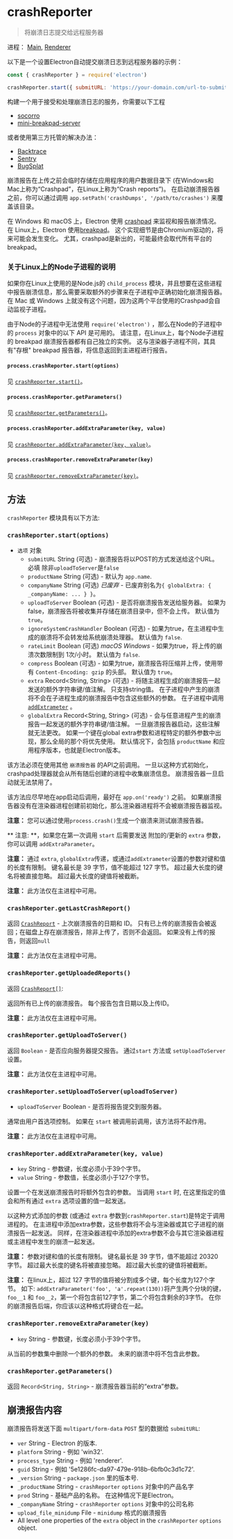# crashReporter

> 将崩溃日志提交给远程服务器

进程： [Main](../glossary.md#main-process), [Renderer](../glossary.md#renderer-process)

以下是一个设置Electron自动提交崩溃日志到远程服务器的示例：

```javascript
const { crashReporter } = require('electron')

crashReporter.start({ submitURL: 'https://your-domain.com/url-to-submit' })
```

构建一个用于接受和处理崩溃日志的服务，你需要以下工程

* [socorro](https://github.com/mozilla/socorro)
* [mini-breakpad-server](https://github.com/electron/mini-breakpad-server)

或者使用第三方托管的解决办法：

* [Backtrace](https://backtrace.io/electron/)
* [Sentry](https://docs.sentry.io/clients/electron)
* [BugSplat](https://www.bugsplat.com/docs/platforms/electron)

崩溃报告在上传之前会临时存储在应用程序的用户数据目录下 (在Windows和Mac上称为“Crashpad”，在Linux上称为“Crash reports”)。 在启动崩溃报告器之前，你可以通过调用 `app.setPath('crashDumps', '/path/to/crashes')` 来覆盖该目录。

在 Windows 和 macOS 上，Electron 使用 [crashpad](https://chromium.googlesource.com/crashpad/crashpad/+/master/README.md) 来监视和报告崩溃情况。 在 Linux上，Electron 使用[breakpad](https://chromium.googlesource.com/breakpad/breakpad/+/master/)。 这个实现细节是由Chromium驱动的，将来可能会发生变化。 尤其，crashpad是新出的，可能最终会取代所有平台的breakpad。

### 关于Linux上的Node子进程的说明

如果你在Linux上使用的是Node.js的 `child_process` 模块，并且想要在这些进程中报告崩溃信息，那么需要采取额外的步骤来在子进程中正确初始化崩溃报告器。 在 Mac 或 Windows 上就没有这个问题，因为这两个平台使用的Crashpad会自动监视子进程。

由于Node的子进程中无法使用 `require('electron')` ，那么在Node的子进程中的 `process` 对象中的以下 API 是可用的。 请注意，在Linux上，每个Node子进程的 breakpad 崩溃报告器都有自己独立的实例。 这与渲染器子进程不同，其具有"存根" breakpad 报告器，将信息返回到主进程进行报告。

#### `process.crashReporter.start(options)`

见 [`crashReporter.start()`](#crashreporterstartoptions)。

#### `process.crashReporter.getParameters()`

见 [`crashReporter.getParameters()`](#crashreportergetparameters)。

#### `process.crashReporter.addExtraParameter(key, value)`

见 [`crashReporter.addExtraParameter(key, value)`](#crashreporteraddextraparameterkey-value)。

#### `process.crashReporter.removeExtraParameter(key)`

见 [`crashReporter.removeExtraParameter(key)`](#crashreporterremoveextraparameterkey)。

## 方法

` crashReporter ` 模块具有以下方法:

### `crashReporter.start(options)`

* `选项` 对象
  * `submitURL` String (可选) - 崩溃报告将以POST的方式发送给这个URL。 必填 除非`uploadToServer`是`false`
  * `productName` String (可选) - 默认为 `app.name`.
  * `companyName` String (可选) _已废弃_ - 已废弃别名为`{ globalExtra: { _companyName: ... } }`。
  * `uploadToServer` Boolean (可选) - 是否将崩溃报告发送给服务器。 如果为 false，崩溃报告将被收集并存储在崩溃目录中，但不会上传。 默认值为 `true`。
  * `ignoreSystemCrashHandler` Boolean (可选) - 如果为true，在主进程中生成的崩溃将不会转发给系统崩溃处理器。 默认值为 `false`.
  * `rateLimit` Boolean (可选) _macOS_ _Windows_ - 如果为true，将上传的崩溃次数限制到 1次/小时。 默认值为 `false`.
  * `compress` Boolean (可选) - 如果为true，崩溃报告将压缩并上传，使用带有 `Content-Encoding: gzip` 的头部。 默认值为 `true`。
  * `extra` Record<String, String> (可选) - 将随主进程生成的崩溃报告一起发送的额外字符串键/值注解。 只支持string值。 在子进程中产生的崩溃将不会在子进程生成的崩溃报告中包含这些额外的参数。 在子进程中调用 [`addExtrameter`](#crashreporteraddextraparameterkey-value) 。
  * `globalExtra` Record<String, String> (可选) - 会与任意进程产生的崩溃报告一起发送的额外字符串键/值注解。 一旦崩溃报告器启动，这些注解就无法更改。 如果一个键在global extra参数和进程特定的额外参数中出现，那么全局的那个将优先使用。 默认情况下，会包括 `productName` 和应用程序版本，也就是Electron版本。

该方法必须在使用其他 `崩溃报告器` 的API之前调用。 一旦以这种方式初始化，crashpad处理器就会从所有随后创建的进程中收集崩溃信息。 崩溃报告器一旦启动就无法禁用了。

该方法应尽早地在app启动后调用，最好在 `app.on('ready')` 之前。 如果崩溃报告器没有在渲染器进程创建前初始化，那么渲染器进程将不会被崩溃报告器监视。

**注意：** 您可以通过使用`process.crash()`生成一个崩溃来测试崩溃报告器。

** 注意: **，如果您在第一次调用 `start` 后需要发送 附加的/更新的 ` extra ` 参数，你可以调用 ` addExtraParameter `。

**注意：** 通过 `extra`, `globalExtra`传递，或通过`addExtrameter`设置的参数对键和值的长度有限制。 键名最长是 39 字节，值不能超过 127 字节。 超过最大长度的键名将被直接忽略。 超过最大长度的键值将被截断。

**注意：** 此方法仅在主进程中可用。

### `crashReporter.getLastCrashReport()`

返回 [`CrashReport`](structures/crash-report.md) - 上次崩溃报告的日期和 ID。 只有已上传的崩溃报告会被返回；在磁盘上存在崩溃报告，除非上传了，否则不会返回。 如果没有上传的报告，则返回`null`

**注意：** 此方法仅在主进程中可用。

### `crashReporter.getUploadedReports()`

返回 [`CrashReport[]`](structures/crash-report.md):

返回所有已上传的崩溃报告。 每个报告包含日期以及上传ID。

**注意：** 此方法仅在主进程中可用。

### `crashReporter.getUploadToServer()`

返回 `Boolean` - 是否应向服务器提交报告。 通过`start` 方法或 `setUploadToServer`设置。

**注意：** 此方法仅在主进程中可用。

### `crashReporter.setUploadToServer(uploadToServer)`

* `uploadToServer` Boolean - 是否将报告提交到服务器。

通常由用户首选项控制。 如果在 `start` 被调用前调用，该方法将不起作用。

**注意：** 此方法仅在主进程中可用。

### `crashReporter.addExtraParameter(key, value)`

* `key` String - 参数键，长度必须小于39个字节。
* `value` String - 参数值，长度必须小于127个字节。

设置一个在发送崩溃报告时将额外包含的参数。 当调用 `start` 时, 在这里指定的值会和所有通过 `extra` 选项设置的值一起发送。

以这种方式添加的参数 (或通过 `extra` 参数到`crashReporter.start`)是特定于调用进程的。 在主进程中添加extra参数，这些参数将不会与渲染器或其它子进程的崩溃报告一起发送。 同样，在渲染器进程中添加的extra参数不会与其它渲染器进程或主进程中发生的崩溃一起发送。

**注意：** 参数对键和值的长度有限制。 键名最长是 39 字节，值不能超过 20320 字节。 超过最大长度的键名将被直接忽略。 超过最大长度的键值将被截断。

**注意：** 在linux上，超过 127 字节的值将被分割成多个键，每个长度为127个字节。  如下: `addExtraParameter('foo', 'a'.repeat(130))`将产生两个分块的键， `foo__1` 和 `foo__2`，第一个将包含前127字节，第二个将包含剩余的3字节。  在你的崩溃报告后端，你应该以这种格式将键合在一起。

### `crashReporter.removeExtraParameter(key)`

* `key` String - 参数键，长度必须小于39个字节。

从当前的参数集中删除一个额外的参数。 未来的崩溃中将不包含此参数。

### `crashReporter.getParameters()`

返回 `Record<String, String>` - 崩溃报告器当前的“extra”参数。

## 崩溃报告内容

崩溃报告将发送下面 `multipart/form-data` `POST` 型的数据给 `submitURL`:

* `ver` String - Electron 的版本.
* `platform` String - 例如 'win32'.
* `process_type` String - 例如 'renderer'.
* `guid` String - 例如 '5e1286fc-da97-479e-918b-6bfb0c3d1c72'.
* `_version` String - `package.json` 里的版本号.
* `_productName` String - `crashReporter` `options` 对象中的产品名字
* `prod` String - 基础产品的名称。 在这种情况下是Electron。
* `_companyName` String - `crashReporter` `options` 对象中的公司名称
* `upload_file_minidump` File - `minidump` 格式的崩溃报告
* All level one properties of the `extra` object in the `crashReporter` `options` object.

